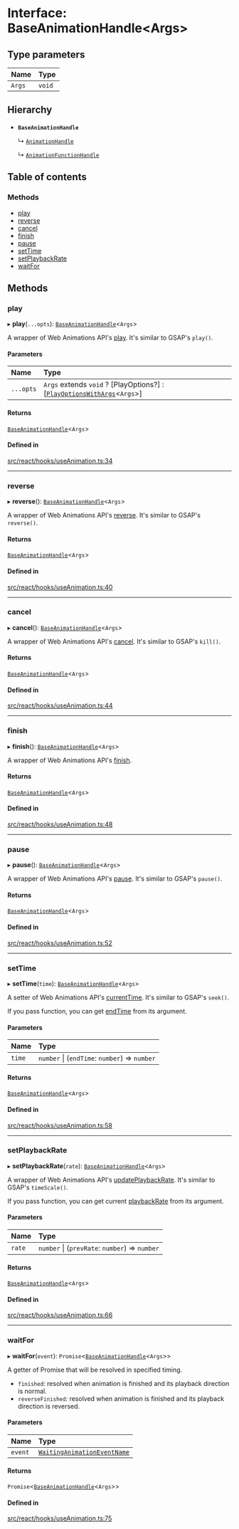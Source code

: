 # Interface: BaseAnimationHandle<Args\>

## Type parameters

| Name | Type |
| :------ | :------ |
| `Args` | `void` |

## Hierarchy

- **`BaseAnimationHandle`**

  ↳ [`AnimationHandle`](AnimationHandle.md)

  ↳ [`AnimationFunctionHandle`](AnimationFunctionHandle.md)

## Table of contents

### Methods

- [play](BaseAnimationHandle.md#play)
- [reverse](BaseAnimationHandle.md#reverse)
- [cancel](BaseAnimationHandle.md#cancel)
- [finish](BaseAnimationHandle.md#finish)
- [pause](BaseAnimationHandle.md#pause)
- [setTime](BaseAnimationHandle.md#settime)
- [setPlaybackRate](BaseAnimationHandle.md#setplaybackrate)
- [waitFor](BaseAnimationHandle.md#waitfor)

## Methods

### play

▸ **play**(`...opts`): [`BaseAnimationHandle`](BaseAnimationHandle.md)<`Args`\>

A wrapper of Web Animations API's [play](https://developer.mozilla.org/en-US/docs/Web/API/Animation/play). It's similar to GSAP's `play()`.

#### Parameters

| Name | Type |
| :------ | :------ |
| `...opts` | `Args` extends `void` ? [PlayOptions?] : [[`PlayOptionsWithArgs`](../API.md#playoptionswithargs)<`Args`\>] |

#### Returns

[`BaseAnimationHandle`](BaseAnimationHandle.md)<`Args`\>

#### Defined in

[src/react/hooks/useAnimation.ts:34](https://github.com/inokawa/react-animatable/blob/90fdc5a/src/react/hooks/useAnimation.ts#L34)

___

### reverse

▸ **reverse**(): [`BaseAnimationHandle`](BaseAnimationHandle.md)<`Args`\>

A wrapper of Web Animations API's [reverse](https://developer.mozilla.org/en-US/docs/Web/API/Animation/reverse). It's similar to GSAP's `reverse()`.

#### Returns

[`BaseAnimationHandle`](BaseAnimationHandle.md)<`Args`\>

#### Defined in

[src/react/hooks/useAnimation.ts:40](https://github.com/inokawa/react-animatable/blob/90fdc5a/src/react/hooks/useAnimation.ts#L40)

___

### cancel

▸ **cancel**(): [`BaseAnimationHandle`](BaseAnimationHandle.md)<`Args`\>

A wrapper of Web Animations API's [cancel](https://developer.mozilla.org/en-US/docs/Web/API/Animation/cancel). It's similar to GSAP's `kill()`.

#### Returns

[`BaseAnimationHandle`](BaseAnimationHandle.md)<`Args`\>

#### Defined in

[src/react/hooks/useAnimation.ts:44](https://github.com/inokawa/react-animatable/blob/90fdc5a/src/react/hooks/useAnimation.ts#L44)

___

### finish

▸ **finish**(): [`BaseAnimationHandle`](BaseAnimationHandle.md)<`Args`\>

A wrapper of Web Animations API's [finish](https://developer.mozilla.org/en-US/docs/Web/API/Animation/finish).

#### Returns

[`BaseAnimationHandle`](BaseAnimationHandle.md)<`Args`\>

#### Defined in

[src/react/hooks/useAnimation.ts:48](https://github.com/inokawa/react-animatable/blob/90fdc5a/src/react/hooks/useAnimation.ts#L48)

___

### pause

▸ **pause**(): [`BaseAnimationHandle`](BaseAnimationHandle.md)<`Args`\>

A wrapper of Web Animations API's [pause](https://developer.mozilla.org/en-US/docs/Web/API/Animation/pause). It's similar to GSAP's `pause()`.

#### Returns

[`BaseAnimationHandle`](BaseAnimationHandle.md)<`Args`\>

#### Defined in

[src/react/hooks/useAnimation.ts:52](https://github.com/inokawa/react-animatable/blob/90fdc5a/src/react/hooks/useAnimation.ts#L52)

___

### setTime

▸ **setTime**(`time`): [`BaseAnimationHandle`](BaseAnimationHandle.md)<`Args`\>

A setter of Web Animations API's [currentTime](https://developer.mozilla.org/en-US/docs/Web/API/Animation/currentTime). It's similar to GSAP's `seek()`.

If you pass function, you can get [endTime](https://developer.mozilla.org/en-US/docs/Web/API/AnimationEffect/getComputedTiming#return_value) from its argument.

#### Parameters

| Name | Type |
| :------ | :------ |
| `time` | `number` \| (`endTime`: `number`) => `number` |

#### Returns

[`BaseAnimationHandle`](BaseAnimationHandle.md)<`Args`\>

#### Defined in

[src/react/hooks/useAnimation.ts:58](https://github.com/inokawa/react-animatable/blob/90fdc5a/src/react/hooks/useAnimation.ts#L58)

___

### setPlaybackRate

▸ **setPlaybackRate**(`rate`): [`BaseAnimationHandle`](BaseAnimationHandle.md)<`Args`\>

A wrapper of Web Animations API's [updatePlaybackRate](https://developer.mozilla.org/en-US/docs/Web/API/Animation/updatePlaybackRate). It's similar to GSAP's `timeScale()`.

If you pass function, you can get current [playbackRate](https://developer.mozilla.org/en-US/docs/Web/API/Animation/playbackRate) from its argument.

#### Parameters

| Name | Type |
| :------ | :------ |
| `rate` | `number` \| (`prevRate`: `number`) => `number` |

#### Returns

[`BaseAnimationHandle`](BaseAnimationHandle.md)<`Args`\>

#### Defined in

[src/react/hooks/useAnimation.ts:66](https://github.com/inokawa/react-animatable/blob/90fdc5a/src/react/hooks/useAnimation.ts#L66)

___

### waitFor

▸ **waitFor**(`event`): `Promise`<[`BaseAnimationHandle`](BaseAnimationHandle.md)<`Args`\>\>

A getter of Promise that will be resolved in specified timing.

- `finished`: resolved when animation is finished and its playback direction is normal.
- `reverseFinished`: resolved when animation is finished and its playback direction is reversed.

#### Parameters

| Name | Type |
| :------ | :------ |
| `event` | [`WaitingAnimationEventName`](../API.md#waitinganimationeventname) |

#### Returns

`Promise`<[`BaseAnimationHandle`](BaseAnimationHandle.md)<`Args`\>\>

#### Defined in

[src/react/hooks/useAnimation.ts:75](https://github.com/inokawa/react-animatable/blob/90fdc5a/src/react/hooks/useAnimation.ts#L75)
